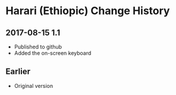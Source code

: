 # Harari (Ethiopic) Change History

## 2017-08-15 1.1
* Published to github
* Added the on-screen keyboard

## Earlier
* Original version